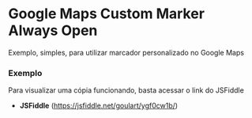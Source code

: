 # Google Maps Custom Marker Always Open

Exemplo, simples, para utilizar marcador personalizado no Google Maps

### Exemplo

Para visualizar uma cópia funcionando, basta acessar o link do JSFiddle

* **JSFiddle** (https://jsfiddle.net/goulart/ygf0cw1b/)
